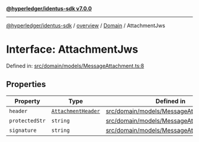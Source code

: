 [**@hyperledger/identus-sdk v7.0.0**](../../../../README.md)

***

[@hyperledger/identus-sdk](../../../../README.md) / [overview](../../../README.md) / [Domain](../README.md) / AttachmentJws

# Interface: AttachmentJws

Defined in: [src/domain/models/MessageAttachment.ts:8](https://github.com/hyperledger/identus-edge-agent-sdk-ts/blob/96423ee84b124a31ce63036d9d623d1cb73a13c2/src/domain/models/MessageAttachment.ts#L8)

## Properties

| Property | Type | Defined in |
| ------ | ------ | ------ |
| <a id="header"></a> `header` | [`AttachmentHeader`](AttachmentHeader.md) | [src/domain/models/MessageAttachment.ts:9](https://github.com/hyperledger/identus-edge-agent-sdk-ts/blob/96423ee84b124a31ce63036d9d623d1cb73a13c2/src/domain/models/MessageAttachment.ts#L9) |
| <a id="protectedstr"></a> `protectedStr` | `string` | [src/domain/models/MessageAttachment.ts:10](https://github.com/hyperledger/identus-edge-agent-sdk-ts/blob/96423ee84b124a31ce63036d9d623d1cb73a13c2/src/domain/models/MessageAttachment.ts#L10) |
| <a id="signature"></a> `signature` | `string` | [src/domain/models/MessageAttachment.ts:11](https://github.com/hyperledger/identus-edge-agent-sdk-ts/blob/96423ee84b124a31ce63036d9d623d1cb73a13c2/src/domain/models/MessageAttachment.ts#L11) |
